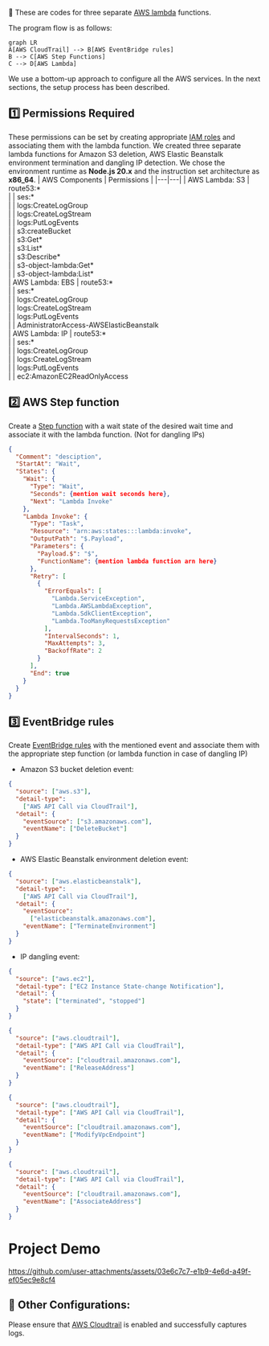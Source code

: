 🔧 These are codes for three separate [AWS lambda](https://aws.amazon.com/pm/lambda/) functions.

The program flow is as follows:
```mermaid
graph LR
A[AWS CloudTrail] --> B[AWS EventBridge rules]
B --> C[AWS Step Functions]
C --> D[AWS Lambda]
```

We use a bottom-up approach to configure all the AWS services. In the next sections, the setup process has been described.

## 1️⃣ Permissions Required
These permissions can be set by creating appropriate [IAM roles](https://docs.aws.amazon.com/IAM/latest/UserGuide/id_roles.html) and associating them with the lambda function. We created three separate lambda functions for Amazon S3 deletion, AWS Elastic Beanstalk environment termination and dangling IP detection. We chose the environment runtime as **Node.js 20.x** and the instruction set architecture as **x86\_64**.
| AWS Components | Permissions |
|---|---|
| AWS Lambda: S3 | route53:*  
| | ses:*  
| | logs:CreateLogGroup  
| | logs:CreateLogStream  
| | logs:PutLogEvents  
| | s3:createBucket  
| | s3:Get*  
| | s3:List*  
| | s3:Describe*  
| | s3-object-lambda:Get*  
| | s3-object-lambda:List*  
| AWS Lambda: EBS | route53:*  
| | ses:*  
| | logs:CreateLogGroup  
| | logs:CreateLogStream  
| | logs:PutLogEvents  
| | AdministratorAccess-AWSElasticBeanstalk  
| AWS Lambda: IP | route53:*  
| | ses:*  
| | logs:CreateLogGroup  
| | logs:CreateLogStream  
| | logs:PutLogEvents  
| | ec2:AmazonEC2ReadOnlyAccess  

## 2️⃣ AWS Step function
Create a [Step function](https://aws.amazon.com/step-functions/) with a wait state of the desired wait time and associate it with the lambda function. (Not for dangling IPs)
```json
{
  "Comment": "desciption",
  "StartAt": "Wait",
  "States": {
    "Wait": {
      "Type": "Wait",
      "Seconds": {mention wait seconds here},
      "Next": "Lambda Invoke"
    },
    "Lambda Invoke": {
      "Type": "Task",
      "Resource": "arn:aws:states:::lambda:invoke",
      "OutputPath": "$.Payload",
      "Parameters": {
        "Payload.$": "$",
        "FunctionName": {mention lambda function arn here}
      },
      "Retry": [
        {
          "ErrorEquals": [
            "Lambda.ServiceException",
            "Lambda.AWSLambdaException",
            "Lambda.SdkClientException",
            "Lambda.TooManyRequestsException"
          ],
          "IntervalSeconds": 1,
          "MaxAttempts": 3,
          "BackoffRate": 2
        }
      ],
      "End": true
    }
  }
}
```


## 3️⃣ EventBridge rules
Create [EventBridge rules](https://docs.aws.amazon.com/eventbridge/latest/userguide/eb-rules.html) with the mentioned event and associate them with the appropriate step function (or lambda function in case of dangling IP)
- Amazon S3 bucket deletion event:
```JSON
{
  "source": ["aws.s3"],
  "detail-type": 
    ["AWS API Call via CloudTrail"],
  "detail": {
    "eventSource": ["s3.amazonaws.com"],
    "eventName": ["DeleteBucket"]
  }
}
```
- AWS Elastic Beanstalk environment deletion event:
```JSON
{
  "source": ["aws.elasticbeanstalk"],
  "detail-type": 
    ["AWS API Call via CloudTrail"],
  "detail": {
    "eventSource": 
      ["elasticbeanstalk.amazonaws.com"],
    "eventName": ["TerminateEnvironment"]
  }
}
```
- IP dangling event:
```JSON
{
  "source": ["aws.ec2"],
  "detail-type": ["EC2 Instance State-change Notification"],
  "detail": {
    "state": ["terminated", "stopped"]
  }
}
```
```JSON
{
  "source": ["aws.cloudtrail"],
  "detail-type": ["AWS API Call via CloudTrail"],
  "detail": {
    "eventSource": ["cloudtrail.amazonaws.com"],
    "eventName": ["ReleaseAddress"]
  }
}
```
```JSON
{
  "source": ["aws.cloudtrail"],
  "detail-type": ["AWS API Call via CloudTrail"],
  "detail": {
    "eventSource": ["cloudtrail.amazonaws.com"],
    "eventName": ["ModifyVpcEndpoint"]
  }
}
```
```JSON
{
  "source": ["aws.cloudtrail"],
  "detail-type": ["AWS API Call via CloudTrail"],
  "detail": {
    "eventSource": ["cloudtrail.amazonaws.com"],
    "eventName": ["AssociateAddress"]
  }
}
```


# Project Demo
https://github.com/user-attachments/assets/03e6c7c7-e1b9-4e6d-a49f-ef05ec9e8cf4


## 🔧 Other Configurations:
Please ensure that [AWS Cloudtrail](https://docs.aws.amazon.com/awscloudtrail/latest/userguide/cloudtrail-user-guide.html) is enabled and successfully captures logs.
